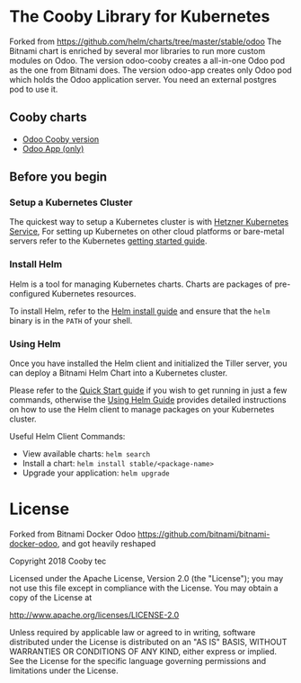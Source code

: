 # The Cooby Library for Kubernetes

Forked from https://github.com/helm/charts/tree/master/stable/odoo
The Bitnami chart is enriched by several mor libraries to run more custom modules on Odoo.
The version odoo-cooby creates a all-in-one Odoo pod as the one from Bitnami does.
The version odoo-app creates only Odoo pod which holds the Odoo application server.
You need an external postgres pod to use it.

## Cooby charts
- [Odoo Cooby version](https://github.com/coobyHQ/helmcharts/tree/master/odoo-cooby)
- [Odoo App (only)](https://github.com/coobyHQ/helmcharts/tree/master/odoo-app)

## Before you begin

### Setup a Kubernetes Cluster

The quickest way to setup a Kubernetes cluster is with [Hetzner Kubernetes Service](https://cooby.cloud/blog/our-blog-1/post/building-cooby-cloud-at-hetzner-2),
For setting up Kubernetes on other cloud platforms or bare-metal servers refer to the Kubernetes [getting started guide](http://kubernetes.io/docs/getting-started-guides/).

### Install Helm

Helm is a tool for managing Kubernetes charts. Charts are packages of pre-configured Kubernetes resources.

To install Helm, refer to the [Helm install guide](https://github.com/helm/helm#install) and ensure that the `helm` binary is in the `PATH` of your shell.



### Using Helm

Once you have installed the Helm client and initialized the Tiller server, you can deploy a Bitnami Helm Chart into a Kubernetes cluster.

Please refer to the [Quick Start guide](https://github.com/helm/helm/blob/master/docs/quickstart.md) if you wish to get running in just a few commands, otherwise the [Using Helm Guide](https://github.com/helm/helm/blob/master/docs/using_helm.md) provides detailed instructions on how to use the Helm client to manage packages on your Kubernetes cluster.

Useful Helm Client Commands:
* View available charts: `helm search`
* Install a chart: `helm install stable/<package-name>`
* Upgrade your application: `helm upgrade`

# License

Forked from Bitnami Docker Odoo https://github.com/bitnami/bitnami-docker-odoo, and got heavily reshaped

Copyright 2018 Cooby tec

Licensed under the Apache License, Version 2.0 (the "License");
you may not use this file except in compliance with the License.
You may obtain a copy of the License at

  <http://www.apache.org/licenses/LICENSE-2.0>

Unless required by applicable law or agreed to in writing, software
distributed under the License is distributed on an "AS IS" BASIS,
WITHOUT WARRANTIES OR CONDITIONS OF ANY KIND, either express or implied.
See the License for the specific language governing permissions and
limitations under the License.
